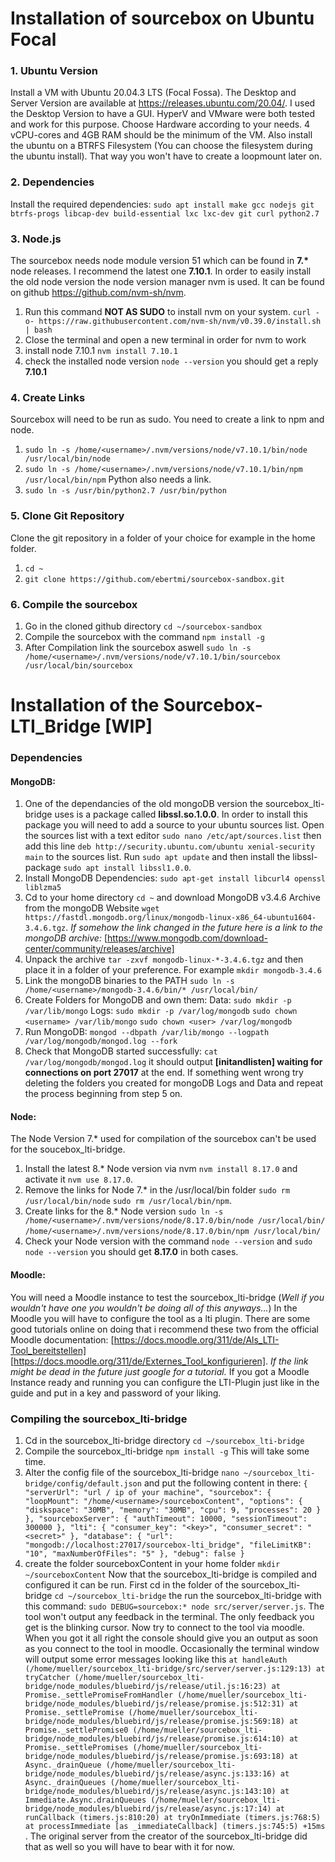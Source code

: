 # Installation of sourcebox on Ubuntu Focal
### 1. Ubuntu Version
Install a VM with Ubuntu 20.04.3 LTS (Focal Fossa). The Desktop and Server Version are available at https://releases.ubuntu.com/20.04/. I used the Desktop Version to have a GUI.
HyperV and VMware were both tested and work for this purpose. Choose Hardware according to your needs. 4 vCPU-cores and 4GB RAM should be the minimum of the VM. Also install the ubuntu on a BTRFS Filesystem (You can choose the filesystem during the ubuntu install). That way you won't have to create a loopmount later on.
### 2. Dependencies
Install the required dependencies:
`sudo apt install make gcc nodejs git btrfs-progs libcap-dev build-essential lxc lxc-dev git curl python2.7`
### 3. Node.js
The sourcebox needs node module version 51 which can be found in __7.*__ node releases. I recommend the latest one __7.10.1__. In order to easily install the old node version the node version manager nvm is used. It can be found on github https://github.com/nvm-sh/nvm. 
1. Run this command __NOT AS SUDO__ to install nvm on your system. `curl -o- https://raw.githubusercontent.com/nvm-sh/nvm/v0.39.0/install.sh | bash`
2. Close the terminal and open a new terminal in order for nvm to work
3. install node 7.10.1 `nvm install 7.10.1`
4. check the installed node version `node --version` you should get a reply __7.10.1__
### 4. Create Links
Sourcebox will need to be run as sudo. You need to create a link to npm and node.
1. `sudo ln -s /home/<username>/.nvm/versions/node/v7.10.1/bin/node /usr/local/bin/node`
2. `sudo ln -s /home/<username>/.nvm/versions/node/v7.10.1/bin/npm /usr/local/bin/npm`
Python also needs a link.
1. `sudo ln -s /usr/bin/python2.7 /usr/bin/python`
### 5. Clone Git Repository
Clone the git repository in a folder of your choice for example in the home folder.
1. `cd ~`
2. `git clone https://github.com/ebertmi/sourcebox-sandbox.git`
### 6. Compile the sourcebox
1. Go in the cloned github directory `cd ~/sourcebox-sandbox`
2. Compile the sourcebox with the command `npm install -g`
3. After Compilation link the sourcebox aswell `sudo ln -s /home/<username>/.nvm/versions/node/v7.10.1/bin/sourcebox /usr/local/bin/sourcebox`
# Installation of the Sourcebox-LTI_Bridge \[WIP\]
### Dependencies
#### MongoDB: 
1. One of the dependancies of the old mongoDB version the sourcebox_lti-bridge uses is a package called __libssl.so.1.0.0__. In order to install this package you will need to add a source to your ubuntu sources list. Open the sources list with a text editor `sudo nano /etc/apt/sources.list` then add this line `deb http://security.ubuntu.com/ubuntu xenial-security main` to the sources list. Run `sudo apt update` and then install the libssl-package `sudo apt install libssl1.0.0`.
2. Install MongoDB Dependencies: `sudo apt-get install libcurl4 openssl liblzma5`
3. Cd to your home directory `cd ~` and download MongoDB v3.4.6 Archive from the mongoDB Website `wget https://fastdl.mongodb.org/linux/mongodb-linux-x86_64-ubuntu1604-3.4.6.tgz`. *If somehow the link changed in the future here is a link to the mongoDB archive:* [https://www.mongodb.com/download-center/community/releases/archive]
4. Unpack the archive `tar -zxvf mongodb-linux-*-3.4.6.tgz` and then place it in a folder of your preference. For example `mkdir mongodb-3.4.6`
5. Link the mongoDB binaries to the PATH `sudo ln -s  /home/<username>/mongodb-3.4.6/bin/* /usr/local/bin/`
6. Create Folders for MongoDB and own them: Data: `sudo mkdir -p /var/lib/mongo` Logs: `sudo mkdir -p /var/log/mongodb` `sudo chown <username> /var/lib/mongo` `sudo chown <user> /var/log/mongodb`
7. Run MongoDB: `mongod --dbpath /var/lib/mongo --logpath /var/log/mongodb/mongod.log --fork`
8. Check that MongoDB started successfully: `cat /var/log/mongodb/mongod.log` it should output __\[initandlisten\] waiting for connections on port 27017__ at the end. If something went wrong try deleting the folders you created for mongoDB Logs and Data and repeat the process beginning from step 5 on.
#### Node:
The Node Version 7.* used for compilation of the sourcebox can't be used for the soucebox_lti-bridge.
1. Install the latest 8.* Node version via nvm `nvm install 8.17.0` and activate it `nvm use 8.17.0`.
2. Remove the links for Node 7.* in the /usr/local/bin folder `sudo rm /usr/local/bin/node` `sudo rm /usr/local/bin/npm`.
3. Create links for the 8.* Node version `sudo ln -s /home/<username>/.nvm/versions/node/8.17.0/bin/node /usr/local/bin/` `/home/<username>/.nvm/versions/node/8.17.0/bin/npm /usr/local/bin/`
4. Check your Node version with the command `node --version` and `sudo node --version` you should get __8.17.0__ in both cases.
#### Moodle:
You will need a Moodle instance to test the sourcebox_lti-bridge (*Well if you wouldn't have one you wouldn't be doing all of this anyways...*) In the Moodle you will have to configure the tool as a lti plugin. There are some good tutorials online on doing that i recommend these two from the official Moodle documentation: [https://docs.moodle.org/311/de/Als_LTI-Tool_bereitstellen] [https://docs.moodle.org/311/de/Externes_Tool_konfigurieren]. *If the link might be dead in the future just google for a tutorial.* If you got a Moodle Instance ready and running you can configure the LTI-Plugin just like in the guide and put in a key and password of your liking.
### Compiling the sourcebox_lti-bridge
1. Cd in the sourcebox_lti-bridge directory `cd ~/sourcebox_lti-bridge`
2. Compile the sourcebox_lti-bridge `npm install -g` This will take some time.
3. Alter the config file of the sourcebox_lti-bridge `nano ~/sourcebox_lti-bridge/config/default.json` and put the following content in there: 
   `{
    "serverUrl": "url / ip of your machine",
    "sourcebox": {
        "loopMount": "/home/<username>/sourceboxContent",
        "options": {
            "diskspace": "30MB",
            "memory": "30MB",
            "cpu": 9,
            "processes": 20
        }
    },
    "sourceboxServer": {
        "authTimeout": 10000,
        "sessionTimeout": 300000
    },
    "lti": {
        "consumer_key": "<key>",
        "consumer_secret": "<secret>"
    },
    "database": {
        "url": "mongodb://localhost:27017/sourcebox-lti_bridge",
        "fileLimitKB": "10",
        "maxNumberOfFiles": "5"
    },
    "debug": false
}`
4. create the folder sourceboxContent in your home folder `mkdir ~/sourceboxContent`
Now that the sourcebox_lti-bridge is compiled and configured it can be run. First cd in the folder of the sourcebox_lti-bridge `cd ~/sourcebox_lti-bridge` the run the sourcebox_lti-bridge with this command: `sudo DEBUG=sourcebox:* node src/server/server.js`. The tool won't output any feedback in the terminal. The only feedback you get is the blinking cursor. Now try to connect to the tool via moodle. When you got it all right the console should give you an output as soon as you connect to the tool in moodle. Occasionally the terminal window will output some error messages looking like this `at handleAuth (/home/mueller/sourcebox_lti-bridge/src/server/server.js:129:13)
    at tryCatcher (/home/mueller/sourcebox_lti-bridge/node_modules/bluebird/js/release/util.js:16:23)
    at Promise._settlePromiseFromHandler (/home/mueller/sourcebox_lti-bridge/node_modules/bluebird/js/release/promise.js:512:31)
    at Promise._settlePromise (/home/mueller/sourcebox_lti-bridge/node_modules/bluebird/js/release/promise.js:569:18)
    at Promise._settlePromise0 (/home/mueller/sourcebox_lti-bridge/node_modules/bluebird/js/release/promise.js:614:10)
    at Promise._settlePromises (/home/mueller/sourcebox_lti-bridge/node_modules/bluebird/js/release/promise.js:693:18)
    at Async._drainQueue (/home/mueller/sourcebox_lti-bridge/node_modules/bluebird/js/release/async.js:133:16)
    at Async._drainQueues (/home/mueller/sourcebox_lti-bridge/node_modules/bluebird/js/release/async.js:143:10)
    at Immediate.Async.drainQueues (/home/mueller/sourcebox_lti-bridge/node_modules/bluebird/js/release/async.js:17:14)
    at runCallback (timers.js:810:20)
    at tryOnImmediate (timers.js:768:5)
    at processImmediate [as _immediateCallback] (timers.js:745:5) +15ms
`. The original server from the creator of the sourcebox_lti-bridge did that as well so you will have to bear with it for now.
